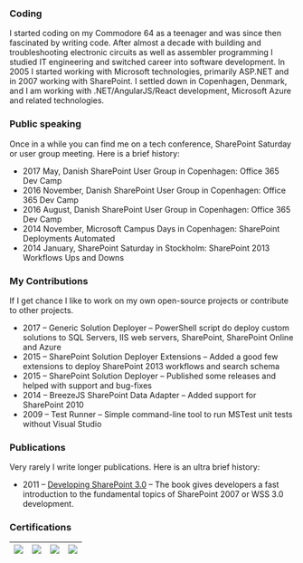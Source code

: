 ### Coding

I started coding on my Commodore 64 as a teenager and was since then fascinated by writing code. After almost a decade with building and troubleshooting electronic circuits as well as assembler programming I studied IT engineering and switched career into software development. In 2005 I started working with Microsoft technologies, primarily ASP.NET and in 2007 working with SharePoint. I settled down in Copenhagen, Denmark, and I am working with .NET/AngularJS/React development, Microsoft Azure and related technologies.

### Public speaking

Once in a while you can find me on a tech conference, SharePoint Saturday or user group meeting. Here is a brief history:

- 2017 May, Danish SharePoint User Group in Copenhagen: Office 365 Dev Camp
- 2016 November, Danish SharePoint User Group in Copenhagen: Office 365 Dev Camp
- 2016 August, Danish SharePoint User Group in Copenhagen: Office 365 Dev Camp
- 2014 November, Microsoft Campus Days in Copenhagen: SharePoint Deployments Automated
- 2014 January, SharePoint Saturday in Stockholm: SharePoint 2013 Workflows Ups and Downs

### My Contributions

If I get chance I like to work on my own open-source projects or contribute to other projects.

- 2017 – Generic Solution Deployer – PowerShell script do deploy custom solutions to SQL Servers, IIS web servers, SharePoint, SharePoint Online and Azure
- 2015 – SharePoint Solution Deployer Extensions – Added a good few extensions to deploy SharePoint 2013 workflows and search schema
- 2015 – SharePoint Solution Deployer –  Published some releases and helped with support and bug-fixes
- 2014 – BreezeJS SharePoint Data Adapter – Added support for SharePoint 2010
- 2009 – Test Runner – Simple command-line tool to run MSTest unit tests without Visual Studio

### Publications

Very rarely I write longer publications. Here is an ultra brief history:

- 2011 – [Developing SharePoint 3.0](https://www.lulu.com/shop/bernd-rickenberg/developing-sharepoint-30/ebook/product-18343612.html) – The book gives developers a fast introduction to the fundamental topics of SharePoint 2007 or WSS 3.0 development.

### Certifications

![](https://i0.wp.com/rickenberg.dk/wp-content/uploads/pictures/MCSE+Cloud+Platform+2017-01.png?zoom=0.8&amp;resize=150%2C150&amp;ssl=1) | ![](https://i2.wp.com/rickenberg.dk/wp-content/uploads/pictures/MCSA+Cloud+Platform+2017-01.png?zoom=0.8&amp;resize=150%2C150&amp;ssl=1) | ![](https://i0.wp.com/rickenberg.dk/wp-content/uploads/pictures/MCSD+App+Builder+2017-01.png?zoom=0.8&amp;resize=150%2C150&amp;ssl=1) |![](https://i2.wp.com/rickenberg.dk/wp-content/uploads/pictures/MCSA+Web+Applications-01.png?zoom=0.8&amp;resize=150%2C150&amp;ssl=1)
--- | --- | --- | ---
